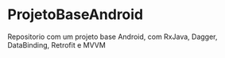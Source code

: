 # ProjetoBaseAndroid
Repositorio com um projeto base Android, com RxJava, Dagger, DataBinding, Retrofit e MVVM

